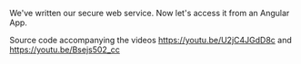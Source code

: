 We've written our secure web service. Now let's access it from an Angular App.

Source code accompanying the videos https://youtu.be/U2jC4JGdD8c and https://youtu.be/Bsejs502_cc
